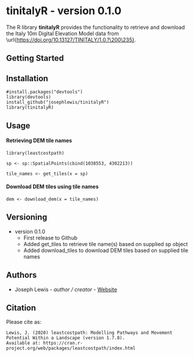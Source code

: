 tinitalyR - version 0.1.0
=============================

The R library <b>tinitalyR</b> provides the functionality to retrieve and download the Italy 10m Digital Elevation Model data from \url{https://doi.org/10.13127/TINITALY/1.0.?\200\235}. 

Getting Started
---------------

Installation
--------

    #install.packages("devtools")
    library(devtools)
    install_github("josephlewis/tinitalyR")
    library(tinitalyR)

Usage
--------

#### Retrieving DEM tile names

    library(leastcostpath)
    
    sp <- sp::SpatialPoints(cbind(1038553, 4302213))
    
    tile_names <- get_tiles(x = sp)
    
#### Download DEM tiles using tile names

    dem <- download_dem(x = tile_names)
    

Versioning
----------

-   version 0.1.0
      * First release to Github
      * Added get_tiles to retrieve tile name(s) based on supplied sp object
      * Added download_tiles to download DEM tiles based on supplied tile names

Authors
-------

-   Joseph Lewis - *author / creator* - [Website](https://josephlewis.github.io)

Citation
--------

Please cite as:

    Lewis, J. (2020) leastcostpath: Modelling Pathways and Movement Potential Within a Landscape (version 1.7.8). 
    Available at: https://cran.r-project.org/web/packages/leastcostpath/index.html
